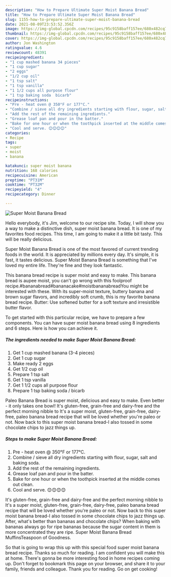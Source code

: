 ```yaml
---
description: "How to Prepare Ultimate Super Moist Banana Bread"
title: "How to Prepare Ultimate Super Moist Banana Bread"
slug: 1155-how-to-prepare-ultimate-super-moist-banana-bread
date: 2021-08-09T23:53:52.356Z
image: https://img-global.cpcdn.com/recipes/95c9158baff157ee/680x482cq70/super-moist-banana-bread-recipe-main-photo.jpg
thumbnail: https://img-global.cpcdn.com/recipes/95c9158baff157ee/680x482cq70/super-moist-banana-bread-recipe-main-photo.jpg
cover: https://img-global.cpcdn.com/recipes/95c9158baff157ee/680x482cq70/super-moist-banana-bread-recipe-main-photo.jpg
author: Jon Washington
ratingvalue: 4.6
reviewcount: 48391
recipeingredient:
- "1 cup mashed banana 34 pieces"
- "1 cup sugar"
- "2 eggs"
- "1/2 cup oil"
- "1 tsp salt"
- "1 tsp vanilla"
- "1 1/2 cups all purpose flour"
- "1 tsp baking soda  bicarb"
recipeinstructions:
- "Pre - heat oven @ 350°F or 177°C."
- "Combine / sieve all dry ingredients starting with flour, sugar, salt and baking soda."
- "Add the rest of the remaining ingredients."
- "Grease loaf pan and pour in the batter."
- "Bake for one hour or when the toothpick inserted at the middle comes out clean."
- "Cool and serve. 😊😊😊😊"
categories:
- Recipe
tags:
- super
- moist
- banana

katakunci: super moist banana 
nutrition: 168 calories
recipecuisine: American
preptime: "PT31M"
cooktime: "PT32M"
recipeyield: "4"
recipecategory: Dinner

---
```



![Super Moist Banana Bread](https://img-global.cpcdn.com/recipes/95c9158baff157ee/680x482cq70/super-moist-banana-bread-recipe-main-photo.jpg)

Hello everybody, it's Jim, welcome to our recipe site. Today, I will show you a way to make a distinctive dish, super moist banana bread. It is one of my favorites food recipes. This time, I am going to make it a little bit tasty. This will be really delicious.

Super Moist Banana Bread is one of the most favored of current trending foods in the world. It is appreciated by millions every day. It's simple, it is fast, it tastes delicious. Super Moist Banana Bread is something that I've loved my entire life. They're fine and they look fantastic.

This banana bread recipe is super moist and easy to make. This banana bread is aupee moist, you can&#39;t go wrong with this foolproof recipe.#bananabread#bananacake#moistbananabreadYou might be interested with these. With its super-moist texture, buttery banana and brown sugar flavors, and incredibly soft crumb, this is my favorite banana bread recipe. Butter: Use softened butter for a soft texture and irresistible butter flavor.


To get started with this particular recipe, we have to prepare a few components. You can have super moist banana bread using 8 ingredients and 6 steps. Here is how you can achieve it.

<!--inarticleads1-->

##### The ingredients needed to make Super Moist Banana Bread:

1. Get 1 cup mashed banana (3-4 pieces)
1. Get 1 cup sugar
1. Make ready 2 eggs
1. Get 1/2 cup oil
1. Prepare 1 tsp salt
1. Get 1 tsp vanilla
1. Get 1 1/2 cups all purpose flour
1. Prepare 1 tsp baking soda / bicarb


Paleo Banana Bread is super moist, delicious and easy to make. Even better - it only takes one bowl! It&#39;s gluten-free, grain-free and dairy-free and the perfect morning nibble to It&#39;s a super moist, gluten-free, grain-free, dairy-free, paleo banana bread recipe that will be loved whether you&#39;re paleo or not. Now back to this super moist banana bread-I also tossed in some chocolate chips to jazz things up. 

<!--inarticleads2-->

##### Steps to make Super Moist Banana Bread:

1. Pre - heat oven @ 350°F or 177°C.
1. Combine / sieve all dry ingredients starting with flour, sugar, salt and baking soda.
1. Add the rest of the remaining ingredients.
1. Grease loaf pan and pour in the batter.
1. Bake for one hour or when the toothpick inserted at the middle comes out clean.
1. Cool and serve. 😊😊😊😊


It&#39;s gluten-free, grain-free and dairy-free and the perfect morning nibble to It&#39;s a super moist, gluten-free, grain-free, dairy-free, paleo banana bread recipe that will be loved whether you&#39;re paleo or not. Now back to this super moist banana bread-I also tossed in some chocolate chips to jazz things up. After, what&#39;s better than bananas and chocolate chips? When baking with bananas always go for ripe bananas because the sugar content in them is more concentrated they are ripe. Super Moist Banana Bread MuffinsTeaspoon of Goodness. 

So that is going to wrap this up with this special food super moist banana bread recipe. Thanks so much for reading. I am confident you will make this at home. There's gonna be more interesting food in home recipes coming up. Don't forget to bookmark this page on your browser, and share it to your family, friends and colleague. Thank you for reading. Go on get cooking!
